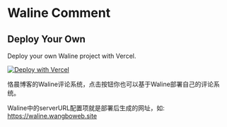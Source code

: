 

# Waline Comment

## Deploy Your Own

Deploy your own Waline project with Vercel.

[![Deploy with Vercel](https://vercel.com/button)](https://vercel.com/import/project?template=https://github.com/lizheming/waline/tree/master/example)

恪晨博客的Waline评论系统，点击按钮你也可以基于Waline部署自己的评论系统。

Waline中的serverURL配置项就是部署后生成的网址，如: https://waline.wangboweb.site
